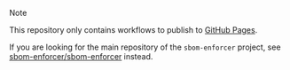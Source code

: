 > [!NOTE]
> This repository only contains workflows to publish to [GitHub Pages](https://sbom-enforcer.github.io).
>
> If you are looking for the main repository of the `sbom-enforcer` project, see [sbom-enforcer/sbom-enforcer](https://github.com/sbom-enforcer/sbom-enforcer) instead.

